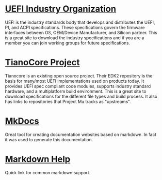 # [UEFI Industry Organization](http://www.uefi.org)

UEFI is the industry standards body that develops and distributes the UEFI, PI, and ACPI specifications.  These specifications govern the firmware interfaces between OS, OEM/Device Manufacturer, and Silicon partner. This is a great site to download the industry specifications and if you are a member you can join working groups for future specifications.  

# [TianoCore Project](https://www.tianocore.org)

Tianocore is an existing open source project. Their EDK2 repository is the basis for many/most UEFI implementations used on products today.  It provides UEFI spec compliant code modules, supports industry standard hardware, and a multiplatform build environment.  This is a great site to download specifications for the different file types and build process.  It also has links to repositories that Project Mu tracks as "upstreams".

# [MkDocs](https://www.mkdocs.org/)

Great tool for creating documentation websites based on markdown.  In fact it was used to generate this documentation.  

# [Markdown Help](https://commonmark.org/help/)

Quick link for common markdown support.  